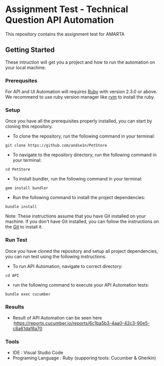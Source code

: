 # Assignment Test - Technical Question API Automation
This repository contains the assignment test for AMARTA

## Getting Started
These intruction will get you a project and how to run the automation on your local machine.

### Prerequsites
For API and UI Automation will requires [Ruby](https://www.ruby-lang.org/en/) with version 2.3.0 or above. We recommend to use ruby version manager like [rvm](https://rvm.io/) to install the ruby.

### Setup
Once you have all the prerequisites properly installed, you can start by cloning this repository.
- To clone the repository, run the following command in your terminal:
```
git clone https://github.com/andse1n/PetStore
```
- To navigate to the repository directory, run the following command in your terminal:
```
cd PetStore
```
- To install bundler, run the following command in your terminal:
```
gem install bundler
```
- Run the following command to install the project dependencies:
```
bundle install
```
Note: These instructions assume that you have Git installed on your machine. If you don't have Git installed, you can follow the instructions on the [Git](https://github.com/git-guides/install-git) to install it.

### Run Test
Once you have cloned the repository and setup all project dependencies, you can run test using the following instructions.
- To run API Automation, navigate to correct directory:
```
cd API
```
- run the following command to execute your API Automation tests:
```
bundle exec cucumber
```

### Results
- Result of API Automation can be seen here :https://reports.cucumber.io/reports/6c1ba5b3-4aa0-42c3-90e5-c8a61daf8a70

### Tools
- IDE : Visual Studio Code
- Programing Language : Ruby (supporing tools: Cucumber & Gherkin)